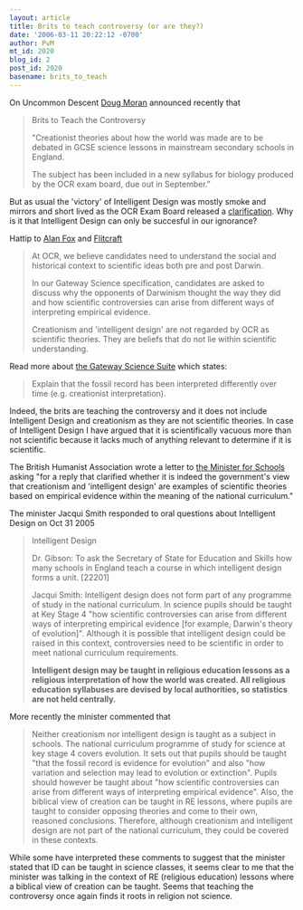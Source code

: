 ```yaml
---
layout: article
title: Brits to teach controversy (or are they?)
date: '2006-03-11 20:22:12 -0700'
author: PvM
mt_id: 2020
blog_id: 2
post_id: 2020
basename: brits_to_teach
---
```

On Uncommon Descent [Doug Moran](http://www.uncommondescent.com/index.php/archives/906) announced recently that 

> Brits to Teach the Controversy
> 
> "Creationist theories about how the world was made are to be debated in GCSE science lessons in mainstream secondary schools in England.
> 
> The subject has been included in a new syllabus for biology produced by the OCR exam board, due out in September."

But as usual the 'victory' of Intelligent Design was mostly smoke and mirrors and short lived as the OCR Exam Board released a [clarification](http://www.ocr.org.uk/OCR/WebSite/docroot/newsupdates/newslist/detail.jsp?server=PRODUKTION&amp;site=OCR&amp;oid=27616). Why is it that Intelligent Design can only be succesful in our ignorance?

Hattip to [Alan Fox](http://www.pandasthumb.org/archives/2006/03/update_on_alaba.html#comment-85955) and [Flitcraft](http://www.pandasthumb.org/archives/2006/03/laonastesdiatom.html#comment-85937)

> At OCR, we believe candidates need to understand the social and historical context to scientific ideas both pre and post Darwin.
> 
> In our Gateway Science specification, candidates are asked to discuss why the opponents of Darwinism thought the way they did and how scientific controversies can arise from different ways of interpreting empirical evidence.
> 
> Creationism and 'intelligent design' are not regarded by OCR as scientific theories. They are beliefs that do not lie within scientific understanding.

Read more about [the Gateway Science Suite](http://www.gcse-science.com/file_downloads/pgd_files_245_10.pdf) which states:

> Explain that the fossil record has been interpreted differently over time (e.g. creationist interpretation).

Indeed, the brits are teaching the controversy and it does not include Intelligent Design and creationism as they are not scientific theories. In case of Intelligent Design I have argued that it is scientifically vacuous more than not scientific because it lacks much of anything relevant to determine if it is scientific.

The British Humanist Association wrote a letter to [the Minister for Schools](http://www.humanism.org.uk/site/cms/contentViewArticle.asp?article=2151) asking "for a reply that clarified whether it is indeed the government's view that creationism and 'intelligent design' are examples of scientific theories based on empirical evidence within the meaning of the national curriculum."

The minister Jacqui Smith responded to oral questions about Intelligent Design on Oct 31 2005

> Intelligent Design
> 
> Dr. Gibson: To ask the Secretary of State for Education and Skills how many schools in England teach a course in which intelligent design forms a unit. \[22201\]
> 
> Jacqui Smith: Intelligent design does not form part of any programme of study in the national curriculum. In science pupils should be taught at Key Stage 4 "how scientific controversies can arise from different ways of interpreting empirical evidence \[for example, Darwin's theory of evolution\]". Although it is possible that intelligent design could be raised in this context, controversies need to be scientific in order to meet national curriculum requirements.
> 
> **Intelligent design may be taught in religious education lessons as a religious interpretation of how the world was created. All religious education syllabuses are devised by local authorities, so statistics are not held centrally.**

More recently the minister commented that

> Neither creationism nor intelligent design is taught as a subject in schools. The national curriculum programme of study for science at key stage 4 covers evolution. It sets out that pupils should be taught "that the fossil record is evidence for evolution" and also "how variation and selection may lead to evolution or extinction". Pupils should however be taught about "how scientific controversies can arise from different ways of interpreting empirical evidence". Also, the biblical view of creation can be taught in RE lessons, where pupils are taught to consider opposing theories and come to their own, reasoned conclusions. Therefore, although creationism and intelligent design are not part of the national curriculum, they could be covered in these contexts.

While some have interpreted these comments to suggest that the minister stated that ID can be taught in science classes, it seems clear to me that the minister was talking in the context of RE (religious education) lessons where a biblical view of creation can be taught. Seems that teaching the controversy once again finds it roots in religion not science.
